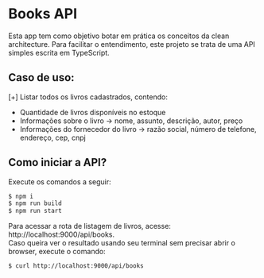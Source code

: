 # Books API

Esta app tem como objetivo botar em prática os conceitos da clean architecture. Para facilitar o entendimento, este projeto se trata de uma API simples
escrita em TypeScript.

## Caso de uso:
[+] Listar todos os livros cadastrados, contendo:
- Quantidade de livros disponíveis no estoque
- Informações sobre o livro -> nome, assunto, descrição, autor, preço
- Informações do fornecedor do livro -> razão social, número de telefone, endereço, cep, cnpj

## Como iniciar a API?
Execute os comandos a seguir:
```bash
$ npm i
$ npm run build
$ npm run start
```

Para acessar a rota de listagem de livros, acesse: http://localhost:9000/api/books.<br>
Caso queira ver o resultado usando seu terminal sem precisar abrir o browser,
execute o comando:
```sh
$ curl http://localhost:9000/api/books
```